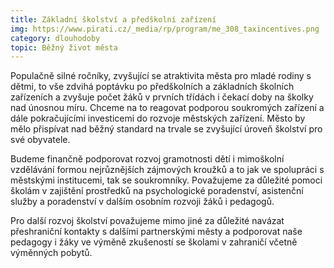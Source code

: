 ```yaml
---
title: Základní školství a předškolní zařízení
img: https://www.pirati.cz/_media/rp/program/me_308_taxincentives.png
category: dlouhodoby
topic: Běžný život města
---
```


Populačně silné ročníky, zvyšující se atraktivita města pro mladé rodiny s dětmi, to vše zdvihá poptávku po předškolních a základních školních zařízeních a zvyšuje počet žáků v prvních třídách i čekací doby na školky nad únosnou míru. Chceme na to reagovat podporou soukromých zařízení a dále pokračujícími investicemi do rozvoje městských zařízení.  Město by mělo přispívat nad běžný standard na trvale se zvyšující úroveň školství pro své obyvatele.

Budeme finančně podporovat rozvoj gramotnosti dětí i mimoškolní vzdělávání formou nejrůznějších zájmových kroužků a to jak ve spolupráci s městskými institucemi, tak se soukromníky. Považujeme za důležité pomoci školám v zajištění prostředků na psychologické poradenství, asistenční služby a poradenství v dalším osobním rozvoji žáků i pedagogů.

Pro další rozvoj školství považujeme mimo jiné za důležité navázat přeshraniční kontakty s dalšími partnerskými městy a podporovat naše pedagogy i žáky ve výměně zkušeností se školami v zahraničí včetně výměnných pobytů.  
